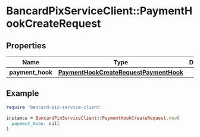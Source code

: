 # BancardPixServiceClient::PaymentHookCreateRequest

## Properties

| Name | Type | Description | Notes |
| ---- | ---- | ----------- | ----- |
| **payment_hook** | [**PaymentHookCreateRequestPaymentHook**](PaymentHookCreateRequestPaymentHook.md) |  |  |

## Example

```ruby
require 'bancard-pix-service-client'

instance = BancardPixServiceClient::PaymentHookCreateRequest.new(
  payment_hook: null
)
```

